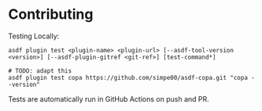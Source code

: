 # Contributing

Testing Locally:

```shell
asdf plugin test <plugin-name> <plugin-url> [--asdf-tool-version <version>] [--asdf-plugin-gitref <git-ref>] [test-command*]

# TODO: adapt this
asdf plugin test copa https://github.com/simpe00/asdf-copa.git "copa --version"
```

Tests are automatically run in GitHub Actions on push and PR.

